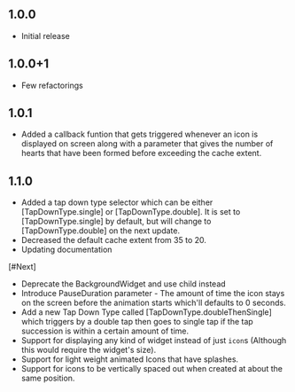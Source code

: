 ## 1.0.0

* Initial release

## 1.0.0+1

* Few refactorings

## 1.0.1

* Added a callback funtion that gets triggered whenever an icon is displayed on screen along with a parameter that gives the number of hearts that have been formed before exceeding the cache extent.

## 1.1.0

* Added a tap down type selector which can be either [TapDownType.single] or [TapDownType.double].
It is set to [TapDownType.single] by default, but will change to [TapDownType.double] on the next update.
* Decreased the default cache extent from 35 to 20.
* Updating documentation

[#Next]

* Deprecate the BackgroundWidget and use child instead
* Introduce PauseDuration parameter - The amount of time the icon stays on the screen before the animation starts which'll defaults to 0 seconds.
* Add a new Tap Down Type called [TapDownType.doubleThenSingle] which triggers by a double tap then goes to single tap if the tap succession is within a certain amount of time.
* Support for displaying any kind of widget instead of just `icon`s (Although this would require the widget's size).
* Support for light weight animated Icons that have splashes.
* Support for icons to be vertically spaced out when created at about the same position.